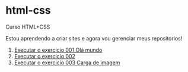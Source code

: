 # html-css
Curso HTML+CSS


Estou aprendendo a criar sites e agora vou gerenciar meus repositorios!

<ol>

<li><a href="https://eduadovieira.github.io/html-css/exercicios/ex001/index.html">Executar o exercicio 001 Olá mundo<a></li>
<li><a href="https://eduadovieira.github.io/html-css/exercicios/ex002/index.html">Executar o exercicio 002<a></li>

<li><a href="https://eduadovieira.github.io/html-css/exercicios/ex003/index.html">Executar o exercicio 003 Carga de imagem<a></li>